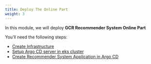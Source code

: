 ```yaml
---
title: Deploy The Online Part
weight: 3
---
```


In this module, we will deploy **GCR Recommender System Online Part**


You’ll need the following steps:

- [Create Infrastructure](./create-infra/readme)
- [Setup Argo CD server in eks cluster](./argocd-server/readme)
- [Create Recommender System Application in Argo CD](./create-argocd-app/readme)









